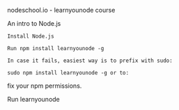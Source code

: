 nodeschool.io - learnyounode course 

An intro to Node.js 



    Install Node.js

    Run npm install learnyounode -g

    In case it fails, easiest way is to prefix with sudo:

    sudo npm install learnyounode -g or to:
    
 fix your npm permissions.

Run learnyounode

    

